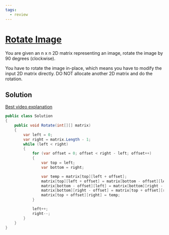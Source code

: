 ```yaml
---
tags:
  - review
---
```


# [Rotate Image](https://leetcode.com/problems/rotate-image/)

You are given an n x n 2D matrix representing an image, rotate the image by 90 degrees (clockwise).

You have to rotate the image in-place, which means you have to modify the input 2D matrix directly. DO NOT allocate another 2D matrix and do the rotation.

## Solution

[Best video explanation](https://www.youtube.com/watch?v=fMSJSS7eO1w)

```csharp
public class Solution
{
    public void Rotate(int[][] matrix)
    {
        var left = 0;
        var right = matrix.Length - 1;
        while (left < right)
        {
            for (var offset = 0; offset < right - left; offset++)
            {
                var top = left;
                var bottom = right;

                var temp = matrix[top][left + offset];
                matrix[top][left + offset] = matrix[bottom - offset][left];
                matrix[bottom - offset][left] = matrix[bottom][right - offset];
                matrix[bottom][right - offset] = matrix[top + offset][right];
                matrix[top + offset][right] = temp;
            }

            left++;
            right--;
        }
    }
}
```
